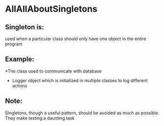 # AllAllAboutSingletons

## Singleton is:
used when a particular class should only have one object in the entire program

## Example:
*The class used to communicate with database
* Logger object which is initialized in multiple classes to log different actions

## Note: 
Singletons, though a useful pattern, should be avoided as much as possible. They make testing a daunting task
